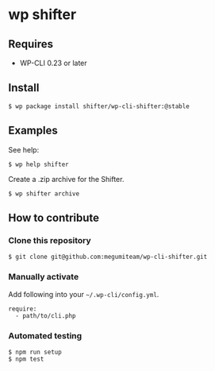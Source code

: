 # wp shifter

## Requires

* WP-CLI 0.23 or later

## Install

```
$ wp package install shifter/wp-cli-shifter:@stable
```

## Examples

See help:

```
$ wp help shifter
```

Create a .zip archive for the Shifter.

```
$ wp shifter archive
```

## How to contribute

### Clone this repository

```
$ git clone git@github.com:megumiteam/wp-cli-shifter.git
```

### Manually activate

Add following into your `~/.wp-cli/config.yml`.

```
require:
  - path/to/cli.php
```

### Automated testing

```
$ npm run setup
$ npm test
```
